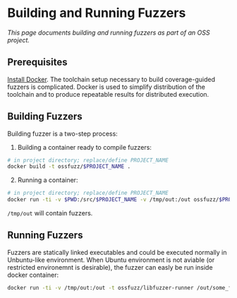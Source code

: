 # Building and Running Fuzzers

_This page documents building and running fuzzers as part of an OSS project._

## Prerequisites

[Install Docker]. The toolchain setup necessary to build coverage-guided fuzzers is complicated. Docker is used
to simplify distribution of the toolchain and to produce repeatable results for distributed execution.

## Building Fuzzers

Building fuzzer is a two-step process:

1. Building a container ready to compile fuzzers: 
````bash
# in project directory; replace/define PROJECT_NAME
docker build -t ossfuzz/$PROJECT_NAME .
````
2. Running a container:
````bash
# in project directory; replace/define PROJECT_NAME
docker run -ti -v $PWD:/src/$PROJECT_NAME -v /tmp/out:/out ossfuzz/$PROJECT_NAME
````

`/tmp/out` will contain fuzzers.

## Running Fuzzers

Fuzzers are statically linked executables and could be executed normally in Unbuntu-like environment.
When Ubuntu environment is not aviable (or restricted environemnt is desirable), the fuzzer can easly be run inside docker 
container:

````bash
docker run -ti -v /tmp/out:/out -t ossfuzz/libfuzzer-runner /out/some_fuzzer_name --runs=100
````

[Install Docker]: https://docs.docker.com/engine/installation/
